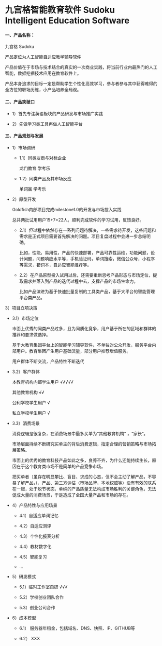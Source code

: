 # 九宫格智能教育软件 Sudoku Intelligent Education Software  

#### 一、产品名称：

九宫格 Sudoku

产品定位为人工智能自适应教学辅导软件

产品价值在于市场与技术结合的真实的一次商业实践，将当前行业内最热门的人工智能，数据挖掘技术应用在教育软件上。

产品本身追求的目标一定是帮助学生个性化高效学习，参与者参与其中获得难得的全方位的职场历练，小产品培养全局观。


#### 二、产品突破口
- 1）首先专注英语板块的产品研发与市场推广实践

- 2）先做学习类工具再做人工智能平台

#### 三、产品规划与发展
- 1）市场调研

  - 1.1）同类友商与对标企业
  
    龙门教育 学考乐
    
  - 1.2）同类产品及其市场反应
  
    单词赢 学考乐
    
- 2）原型开发

    Goldfish内部项目完成milestone1.0的开发与市场投入实践
  
    总共两批试用用户15+7=22人，顺利完成软件的学习试用，反馈良好。
    
  - 2.1）但过程中依然存在一系列问题待解决，一些需求待开发，这些问题和需求是正式项目需要首先解决的问题。项目复盘过程中会进一步总结明确。
  
    比如，性能，易用性，产品的快速部署，产品可靠性运维，功能问题，设计问题，问题响应水平等，手机验证码，单词搜索，微信公众号，小程序等需求，错词本，自适应智能推荐等。
  
  - 2.2）在产品原型投入试用过后，还需要重新思考产品形态与市场定位，提取需求并落入到产品的迭代过程中去，支撑产品的市场生命力。
  
    比如产品演进为基于快速批量复制的工具类产品，基于大平台的智能管理平台类产品。
  
3）项目立项决策

  - 3.1）市场定位
  
    市面上优秀的同类产品过多，且为同质化竞争，用户基于所在的区域和群体的推荐和要求做选择。
  
    基于大教育集团平台上的智能学习辅导软件，不单独对公众开发，服务平台内部用户。教育集团产生用户基础流量，部分用户推荐增值服务。
  
    用户群体不断交流，产品特性不断迭代
  
  - 3.2）客户群体
  
    本教育机构内部学生用户  √√√√√
  
    其他教育机构  √√
  
    公利学校学生用户  √
  
    私立学校学生用户  √
  
  - 3.3）消费场景
  
    消费逻辑是很复杂，在消费场景中最多买单为“其他教育机构” ，“家长”。
  
    市场层面持续不断研究买单主的背后消费逻辑，指定合理的营销策略与市场拓展策略。
  
    市面上的优秀的教育科技产品如此之多，良莠不齐，为什么还能持续生长，原因在于这个教育类市场不是简单的产品竞争市场。
  
    把买单者（虽存在明显攀比、盲目、求成的心态，但不会主动了解产品，不容易了解产品，）、产品、第三方评估（市场品牌，本地权威等）没有有效的联系在一起，处于脱节状态，单纯的产品质量无法构成市场胜利的关键角色，无法促成大量的消费场景，于是造成了全国大量产品和市场的存在。
    
- 4）产品特性与应用场景

  - 4.1）自适应单词记忆
  
  - 4.2）自适应测评
  
  - 4.3）个性化报表分析
  
  - 4.4）教材数字化
  
  - 4.5）智能复习
  
  - ...
- 5）研发模式

  - 5.1）临时工作室自研      √√√
  
  - 5.2）学校创业团队合作
  
  - 5.3）创业公司合作
  
- 6）成本模型

  - 6.1） 服务器年租金，包括域名、DNS、快照、IP、GITHUB等
  
  - 6.2） XXX
